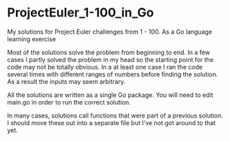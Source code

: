 # ProjectEuler_1-100_in_Go
My solutions for Project Euler challenges from 1 - 100.  As a Go language learning exercise

Most of the solutions solve the problem from beginning to end.
In a few cases I partly solved the problem in my head so the starting point for the code may not be totally obvious.
In a at least one case I ran the code several times with different ranges of numbers before finding the solution.  As a result the inputs may seem arbitrary.

All the solutions are written as a single Go package.  You will need to edit main.go in order to run the correct solution.

In many cases, solutions call functions that were part of a previous solution.  I should move these out into a separate file but I've not got around to that yet.

